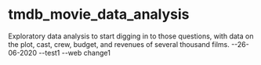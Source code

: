 # tmdb_movie_data_analysis
Exploratory data analysis to start digging in to those questions, with data on the plot, cast, crew, budget, and revenues of several thousand films.
--26-06-2020
--test1
--web change1
